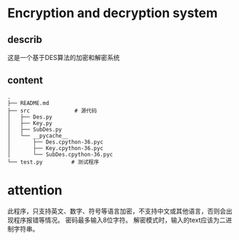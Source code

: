 # Encryption and decryption system
## describ 
这是一个基于DES算法的加密和解密系统


## content
```
. 
├── README.md 
├── src              # 源代码 
│   ├── Des.py 
│   ├── Key.py 
│   ├── SubDes.py 
│   └── __pycache__ 
│       ├── Des.cpython-36.pyc 
│       ├── Key.cpython-36.pyc 
│       └── SubDes.cpython-36.pyc 
└── test.py         # 测试程序 
```


# attention
此程序，只支持英文、数字、符号等语言加密，不支持中文或其他语言，否则会出现程序报错等情况。
密码最多输入8位字符。
解密模式时，输入的text应该为二进制字符串。
